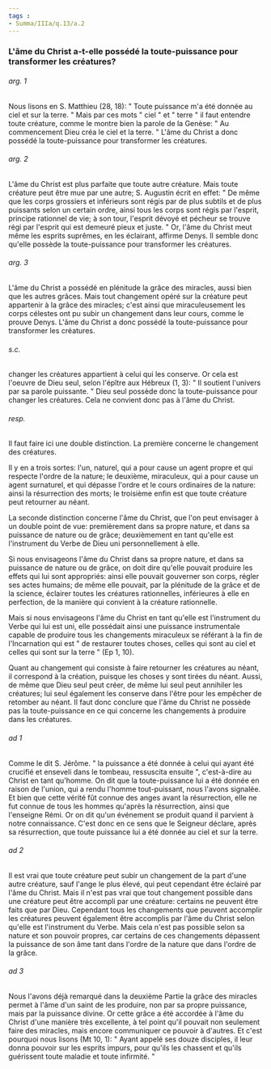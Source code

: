 ```yaml
---
tags : 
- Summa/IIIa/q.13/a.2
---
```


### L'âme du Christ a-t-elle possédé la toute-puissance pour transformer les créatures?

###### arg. 1
Nous lisons en S. Matthieu (28, 18): " Toute puissance m'a été donnée au ciel et sur la terre. " Mais par ces mots " ciel " et " terre " il faut entendre toute créature, comme le montre bien la parole de la Genèse: " Au commencement Dieu créa le ciel et la terre. " L'âme du Christ a donc possédé la toute-puissance pour transformer les créatures. 

###### arg. 2
L'âme du Christ est plus parfaite que toute autre créature. Mais toute créature peut être mue par une autre; S. Augustin écrit en effet: " De même que les corps grossiers et inférieurs sont régis par de plus subtils et de plus puissants selon un certain ordre, ainsi tous les corps sont régis par l'esprit, principe rationnel de vie; à son tour, l'esprit dévoyé et pécheur se trouve régi par l'esprit qui est demeuré pieux et juste. " Or, l'âme du Christ meut même les esprits suprêmes, en les éclairant, affirme Denys. Il semble donc qu'elle possède la toute-puissance pour transformer les créatures. 

###### arg. 3
L'âme du Christ a possédé en plénitude la grâce des miracles, aussi bien que les autres grâces. Mais tout changement opéré sur la créature peut appartenir à la grâce des miracles; c'est ainsi que miraculeusement les corps célestes ont pu subir un changement dans leur cours, comme le prouve Denys. L'âme du Christ a donc possédé la toute-puissance pour transformer les créatures. 

###### s.c.
changer les créatures appartient à celui qui les conserve. Or cela est l'oeuvre de Dieu seul, selon l'épître aux Hébreux (1, 3): " Il soutient l'univers par sa parole puissante. " Dieu seul possède donc la toute-puissance pour changer les créatures. Cela ne convient donc pas à l'âme du Christ. 

###### resp.
Il faut faire ici une double distinction. La première concerne le changement des créatures. 

Il y en a trois sortes: l'un, naturel, qui a pour cause un agent propre et qui respecte l'ordre de la nature; le deuxième, miraculeux, qui a pour cause un agent surnaturel, et qui dépasse l'ordre et le cours ordinaires de la nature: ainsi la résurrection des morts; le troisième enfin est que toute créature peut retourner au néant. 

La seconde distinction concerne l'âme du Christ, que l'on peut envisager à un double point de vue: premièrement dans sa propre nature, et dans sa puissance de nature ou de grâce; deuxièmement en tant qu'elle est l'instrument du Verbe de Dieu uni personnellement à elle. 

Si nous envisageons l'âme du Christ dans sa propre nature, et dans sa puissance de nature ou de grâce, on doit dire qu'elle pouvait produire les effets qui lui sont appropriés: ainsi elle pouvait gouverner son corps, régler ses actes humains; de même elle pouvait, par la plénitude de la grâce et de la science, éclairer toutes les créatures rationnelles, inférieures à elle en perfection, de la manière qui convient à la créature rationnelle. 

Mais si nous envisageons l'âme du Christ en tant qu'elle est l'instrument du Verbe qui lui est uni, elle possédait ainsi une puissance instrumentale capable de produire tous les changements miraculeux se référant à la fin de l'Incarnation qui est " de restaurer toutes choses, celles qui sont au ciel et celles qui sont sur la terre " (Ep 1, 10). 

Quant au changement qui consiste à faire retourner les créatures au néant, il correspond à la création, puisque les choses y sont tirées du néant. Aussi, de même que Dieu seul peut créer, de même lui seul peut annihiler les créatures; lui seul également les conserve dans l'être pour les empêcher de retomber au néant. Il faut donc conclure que l'âme du Christ ne possède pas la toute-puissance en ce qui concerne les changements à produire dans les créatures. 

###### ad 1
Comme le dit S. Jérôme. " la puissance a été donnée à celui qui ayant été crucifié et enseveli dans le tombeau, ressuscita ensuite ", c'est-à-dire au Christ en tant qu'homme. On dit que la toute-puissance lui a été donnée en raison de l'union, qui a rendu l'homme tout-puissant, nous l'avons signalée. Et bien que cette vérité fût connue des anges avant la résurrection, elle ne fut connue de tous les hommes qu'après la résurrection, ainsi que l'enseigne Rémi. Or on dit qu'un événement se produit quand il parvient à notre connaissance. C'est donc en ce sens que le Seigneur déclare, après sa résurrection, que toute puissance lui a été donnée au ciel et sur la terre. 

###### ad 2
Il est vrai que toute créature peut subir un changement de la part d'une autre créature, sauf l'ange le plus élevé, qui peut cependant être éclairé par l'âme du Christ. Mais il n'est pas vrai que tout changement possible dans une créature peut être accompli par une créature: certains ne peuvent être faits que par Dieu. Cependant tous les changements que peuvent accomplir les créatures peuvent également être accomplis par l'âme du Christ selon qu'elle est l'instrument du Verbe. Mais cela n'est pas possible selon sa nature et son pouvoir propres, car certains de ces changements dépassent la puissance de son âme tant dans l'ordre de la nature que dans l'ordre de la grâce. 

###### ad 3
Nous l'avons déjà remarqué dans la deuxième Partie la grâce des miracles permet à l'âme d'un saint de les produire, non par sa propre puissance, mais par la puissance divine. Or cette grâce a été accordée à l'âme du Christ d'une manière très excellente, à tel point qu'il pouvait non seulement faire des miracles, mais encore communiquer ce pouvoir à d'autres. Et c'est pourquoi nous lisons (Mt 10, 1): " Ayant appelé ses douze disciples, il leur donna pouvoir sur les esprits impurs, pour qu'ils les chassent et qu'ils guérissent toute maladie et toute infirmité. " 

